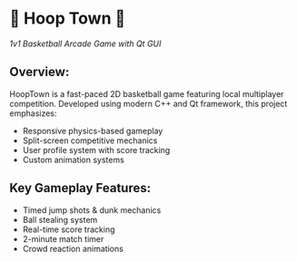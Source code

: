# 🏀 Hoop Town 🏀  
*1v1 Basketball Arcade Game with Qt GUI*

## Overview:

HoopTown is a fast-paced 2D basketball game featuring local multiplayer competition. Developed using modern C++ and Qt framework, this project emphasizes:
- Responsive physics-based gameplay
- Split-screen competitive mechanics
- User profile system with score tracking
- Custom animation systems

## Key Gameplay Features:
- Timed jump shots & dunk mechanics
- Ball stealing system
- Real-time score tracking
- 2-minute match timer
- Crowd reaction animations
